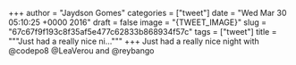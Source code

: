 
+++
author = "Jaydson Gomes"
categories = ["tweet"]
date = "Wed Mar 30 05:10:25 +0000 2016"
draft = false
image = "{TWEET_IMAGE}"
slug = "67c67f9f193c8f35af5e477c62833b868934f57c"
tags = ["tweet"]
title = """Just had a really nice ni..."""
+++
Just had a really nice night with @codepo8 @LeaVerou and @reybango
